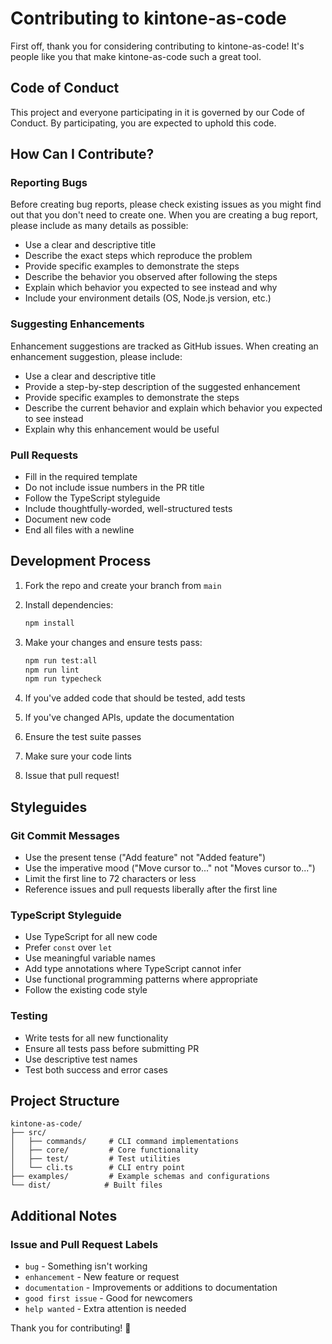 # Contributing to kintone-as-code

First off, thank you for considering contributing to kintone-as-code! It's people like you that make kintone-as-code such a great tool.

## Code of Conduct

This project and everyone participating in it is governed by our Code of Conduct. By participating, you are expected to uphold this code.

## How Can I Contribute?

### Reporting Bugs

Before creating bug reports, please check existing issues as you might find out that you don't need to create one. When you are creating a bug report, please include as many details as possible:

* Use a clear and descriptive title
* Describe the exact steps which reproduce the problem
* Provide specific examples to demonstrate the steps
* Describe the behavior you observed after following the steps
* Explain which behavior you expected to see instead and why
* Include your environment details (OS, Node.js version, etc.)

### Suggesting Enhancements

Enhancement suggestions are tracked as GitHub issues. When creating an enhancement suggestion, please include:

* Use a clear and descriptive title
* Provide a step-by-step description of the suggested enhancement
* Provide specific examples to demonstrate the steps
* Describe the current behavior and explain which behavior you expected to see instead
* Explain why this enhancement would be useful

### Pull Requests

* Fill in the required template
* Do not include issue numbers in the PR title
* Follow the TypeScript styleguide
* Include thoughtfully-worded, well-structured tests
* Document new code
* End all files with a newline

## Development Process

1. Fork the repo and create your branch from `main`
2. Install dependencies:
   ```bash
   npm install
   ```

3. Make your changes and ensure tests pass:
   ```bash
   npm run test:all
   npm run lint
   npm run typecheck
   ```

4. If you've added code that should be tested, add tests
5. If you've changed APIs, update the documentation
6. Ensure the test suite passes
7. Make sure your code lints
8. Issue that pull request!

## Styleguides

### Git Commit Messages

* Use the present tense ("Add feature" not "Added feature")
* Use the imperative mood ("Move cursor to..." not "Moves cursor to...")
* Limit the first line to 72 characters or less
* Reference issues and pull requests liberally after the first line

### TypeScript Styleguide

* Use TypeScript for all new code
* Prefer `const` over `let`
* Use meaningful variable names
* Add type annotations where TypeScript cannot infer
* Use functional programming patterns where appropriate
* Follow the existing code style

### Testing

* Write tests for all new functionality
* Ensure all tests pass before submitting PR
* Use descriptive test names
* Test both success and error cases

## Project Structure

```
kintone-as-code/
├── src/
│   ├── commands/     # CLI command implementations
│   ├── core/         # Core functionality
│   ├── test/         # Test utilities
│   └── cli.ts        # CLI entry point
├── examples/         # Example schemas and configurations
└── dist/            # Built files
```

## Additional Notes

### Issue and Pull Request Labels

* `bug` - Something isn't working
* `enhancement` - New feature or request
* `documentation` - Improvements or additions to documentation
* `good first issue` - Good for newcomers
* `help wanted` - Extra attention is needed

Thank you for contributing! 🎉